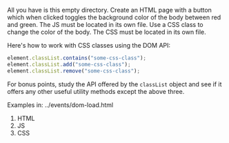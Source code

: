 All you have is this empty directory. Create an HTML page with a button which
when clicked toggles the background color of the body between red and green.
The JS must be located in its own file. Use a CSS class to change the color of
the body. The CSS must be located in its own file.

Here's how to work with CSS classes using the DOM API:

```js
element.classList.contains("some-css-class");
element.classList.add("some-css-class");
element.classList.remove("some-css-class");
```

For bonus points, study the API offered by the `classList` object and see if it
offers any other useful utility methods except the above three.

Examples in: ../events/dom-load.html


1. HTML
2. JS
3. CSS

